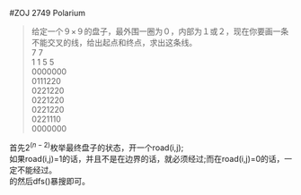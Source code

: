 #ZOJ 2749 Polarium
>给定一个９×９的盘子，最外围一圈为０，内部为１或２，现在你要画一条<br>
>不能交叉的线，给出起点和终点，求出这条线。<br>
>7 7<br>
>1 1 5 5<br>
>0000000<br>
>0111220<br>
>0221220<br>
>0221220<br>
>0221220<br>
>0221110<br>
>0000000<br>

首先$2^(n-2)$枚举最终盘子的状态，开一个road(i,j);<br>
如果road(i,j)=1的话，并且不是在边界的话，就必须经过;而在road(i,j)=0的话，一定不能经过。<br>的然后dfs()暴搜即可。